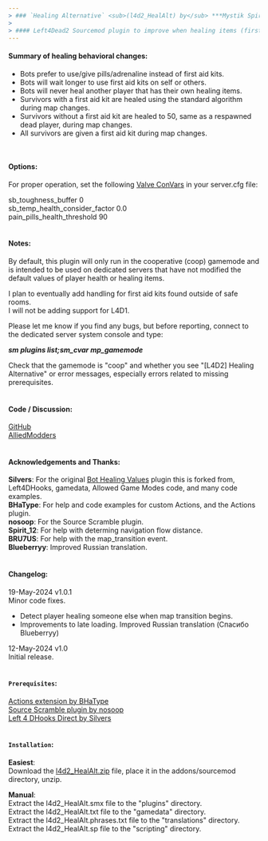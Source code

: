 ```yaml
---
> ### `Healing Alternative` <sub>(l4d2_HealAlt) by</sub> ***Mystik Spiral***
>
> #### Left4Dead2 Sourcemod plugin to improve when healing items (first aid kits, pain pills, and adrenaline shots) are used.
---
```


#### Summary of healing behavioral changes:  

- Bots prefer to use/give pills/adrenaline instead of first aid kits.
- Bots will wait longer to use first aid kits on self or others.
- Bots will never heal another player that has their own healing items.
- Survivors with a first aid kit are healed using the standard algorithm during map changes.
- Survivors without a first aid kit are healed to 50, same as a respawned dead player, during map changes.
- All survivors are given a first aid kit during map changes.
<br>

#### Options:  

For proper operation, set the following [Valve ConVars](https://developer.valvesoftware.com/wiki/List_of_L4D2_Cvars) in your server.cfg file:

sb_toughness_buffer 0  
sb_temp_health_consider_factor 0.0  
pain_pills_health_threshold 90
<br><br>  

#### Notes:  

By default, this plugin will only run in the cooperative (coop) gamemode and is intended to be used on dedicated servers that have not modified the default values of player health or healing items.

I plan to eventually add handling for first aid kits found outside of safe rooms.  
I will not be adding support for L4D1.

Please let me know if you find any bugs, but before reporting, connect to the dedicated server system console and type:

***sm plugins list;sm_cvar mp_gamemode***

Check that the gamemode is "coop" and whether you see "[L4D2] Healing Alternative" or error messages, especially errors related to missing prerequisites.
<br><br>  

#### Code / Discussion:

[GitHub](https://github.com/Mystik-Spiral/l4d2_HealAlt)  
[AlliedModders](https://forums.alliedmods.net/showthread.php?t=347667)
<br><br>  

#### Acknowledgements and Thanks:  

**Silvers**: For the original [Bot Healing Values](https://forums.alliedmods.net/showthread.php?t=338889) plugin this is forked from, Left4DHooks, gamedata, Allowed Game Modes code, and many code examples.  
**BHaType**: For help and code examples for custom Actions, and the Actions plugin.  
**nosoop**: For the Source Scramble plugin.  
**Spirit_12**: For help with determing navigation flow distance.  
**BRU7US**: For help with the map_transition event.  
**Blueberryy**: Improved Russian translation.
<br><br>  

#### Changelog:  

19-May-2024 v1.0.1  
Minor code fixes.
- Detect player healing someone else when map transition begins.
- Improvements to late loading.
Improved Russian translation (Спасибо Blueberryy)
  
12-May-2024 v1.0  
Initial release.
<br><br>  

#### `Prerequisites`:  

[Actions extension by BHaType](https://forums.alliedmods.net/showthread.php?t=336374)  
[Source Scramble plugin by nosoop](https://forums.alliedmods.net/showthread.php?t=317175)  
[Left 4 DHooks Direct by Silvers](https://forums.alliedmods.net/showthread.php?t=321696)
<br><br>  

#### `Installation`:

**Easiest**:  
Download the [l4d2_HealAlt.zip](https://forums.alliedmods.net/showthread.php?t=347667) file, place it in the addons/sourcemod directory, unzip.

**Manual**:  
Extract the l4d2_HealAlt.smx file to the "plugins" directory.  
Extract the l4d2_HealAlt.txt file to the "gamedata" directory.  
Extract the l4d2_HealAlt.phrases.txt file to the "translations" directory.  
Extract the l4d2_HealAlt.sp file to the "scripting" directory.

